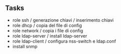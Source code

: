 ## Tasks

- role ssh / generazione chiavi / inserimento chiavi
- role dhcp / copia del file di config
- role network / copia i file di config
- role ldap-server / install ldap-server
- role ldap-client / configura nss-switch e ldap.conf
- install snmp